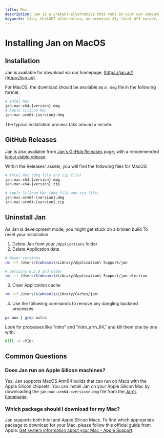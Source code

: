 ```yaml
---
title: Mac
description: Jan is a ChatGPT-alternative that runs on your own computer, with a local API server.
keywords: [Jan, ChatGPT alternative, on-premises AI, local API server, local AI, llm, conversational AI, no-subscription fee]
---
```


# Installing Jan on MacOS

## Installation

Jan is available for download via our homepage, [https://jan.ai/](https://jan.ai/).

For MacOS, the download should be available as a `.dmg` file in the following format.

```bash
# Intel Mac 
jan-mac-x64-{version}.dmg
# Apple Silicon Mac
jan-mac-arm64-{version}.dmg
```

The typical installation process taks around a minute.

## GitHub Releases
Jan is also available from [Jan's GitHub Releases](https://github.com/janhq/jan/releases) page, with a recommended [latest stable release](https://github.com/janhq/jan/releases/latest). 

Within the Releases' assets, you will find the following files for MacOS:

```bash
# Intel Mac (dmg file and zip file)
jan-mac-x64-{version}.dmg
jan-mac-x64-{version}.zip

# Apple Silicon Mac (dmg file and zip file)
jan-mac-arm64-{version}.dmg
jan-mac-arm64-{version}.zip
```

## Uninstall Jan
As Jan is development mode, you might get stuck on a broken build
To reset your installation
1. Delete Jan from your `/Applications` folder
2. Delete Application data
```bash
# Newer versions
rm -rf /Users/$(whoami)/Library/Application\ Support/jan

# Versions 0.2.0 and older
rm -rf /Users/$(whoami)/Library/Application\ Support/jan-electron
```
3. Clear Application cache
```bash
rm -rf /Users/$(whoami)/Library/Caches/jan*
```
4. Use the following commands to remove any dangling backend processes:
```bash
ps aux | grep nitro
```
Look for processes like "nitro" and "nitro_arm_64," and kill them one by one with:
```bash
kill -9 <PID>
```

## Common Questions

### Does Jan run on Apple Silicon machines? 
Yes, Jan supports MacOS Arm64 builds that can run on Macs with the Apple Silicon chipsets. You can install Jan on your Apple Silicon Mac by downloading the `jan-mac-arm64-<version>.dmg` file from the [Jan's homepage](https://jan.ai/).

### Which package should I download for my Mac?
Jan supports both Intel and Apple Silicon Macs. To find which appropriate package to download for your Mac, please follow this official guide from Apple: [Get system information about your Mac - Apple Support](https://support.apple.com/guide/mac-help/syspr35536/mac).